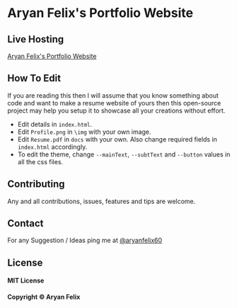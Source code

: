 # Aryan Felix's Portfolio Website

## Live Hosting
[Aryan Felix's Portfolio Website](aryanfelix.tech)


## How To Edit
If you are reading this then I will assume that you know something about code and want to make a resume website of yours then this open-source project may help you setup it to showcase all your creations without effort.

- Edit details in `index.html`.
- Edit `Profile.png` in `\img` with your own image.
- Edit `Resume.pdf` in `docs` with your own. Also change required fields in `index.html` accordingly.
- To edit the theme, change `--mainText`, `--subtText` and `--button` values in all the css files.


## Contributing
Any and all contributions, issues, features and tips are welcome.


## Contact
For any Suggestion / Ideas ping me at [@aryanfelix60](https://twitter.com/aryanfelix60)


## License
#### MIT License
#### Copyright © Aryan Felix
